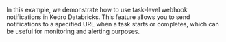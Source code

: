 In this example, we demonstrate how to use task-level webhook notifications in Kedro Databricks. This feature allows you to send notifications to a specified URL when a task starts or completes, which can be useful for monitoring and alerting purposes.
